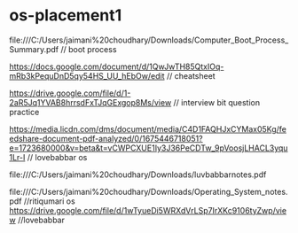 # os-placement1

file:///C:/Users/jaimani%20choudhary/Downloads/Computer_Boot_Process_Summary.pdf  // boot process

https://docs.google.com/document/d/1QwJwTH85QtxIOq-mRb3kPequDnD5qy54HS_UU_hEbOw/edit // cheatsheet

https://drive.google.com/file/d/1-2aR5Jq1YVAB8hrrsdFxTJqGExgop8Ms/view    // interview bit question practice

https://media.licdn.com/dms/document/media/C4D1FAQHJxCYMax05Kg/feedshare-document-pdf-analyzed/0/1675446718051?e=1723680000&v=beta&t=vCWPCXUE1Iy3J36PeCDTw_9pVoosjLHACL3yqu1Lr-I      // lovebabbar os

file:///C:/Users/jaimani%20choudhary/Downloads/luvbabbarnotes.pdf

file:///C:/Users/jaimani%20choudhary/Downloads/Operating_System_notes.pdf         //ritiqumari os
https://drive.google.com/file/d/1wTyueDi5WRXdVrLSp7IrXKc9106tyZwp/view  //lovebabbar
